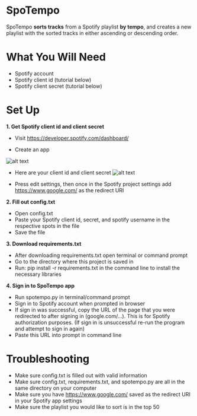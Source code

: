 # SpoTempo
SpoTempo **sorts tracks** from a Spotify playlist **by tempo**, and creates a new playlist with the sorted tracks in either ascending or descending order. 

# What You Will Need
- Spotify account
- Spotify client id (tutorial below)
- Spotify client secret (tutorial below)

# Set Up
**1. Get Spotify client id and client secret**
- Visit https://developer.spotify.com/dashboard/

- Create an app 

![alt text](https://github.com/codycoogan/metronomeforlifx/blob/master/images/spotclient.gif)

- Here are your client id and client secret
![alt text](https://github.com/codycoogan/metronomeforlifx/blob/master/images/spotblurred_g.jpg)

- Press edit settings, then once in the Spotify project settings add https://www.google.com/ as the redirect URI


**2. Fill out config.txt** 
- Open config.txt
- Paste your Spotify client id, secret, and spotify username in the respective spots in the file
- Save the file


**3. Download requirements.txt**
- After downloading requirements.txt open terminal or command prompt
- Go to the directory where this project is saved in
- Run: pip install -r requirements.txt    in the command line to install the necessary libraries


**4. Sign in to SpoTempo app**
- Run spotempo.py in terminal/command prompt
- Sign in to Spotify account when prompted in browser
- If sign in was successful, copy the URL of the page that you were redirected to after signing in (google.com/...). This is for Spotify authorization purposes. (If sign in is unsuccessful re-run the program and attempt to sign in again)
- Paste this URL into prompt in command line

# Troubleshooting
- Make sure config.txt is filled out with valid information
- Make sure config.txt, requirements.txt, and spotempo.py are all in the same directory on your computer
- Make sure you have https://www.google.com/ saved as the redirect URI in your Spotify app settings
- Make sure the playlist you would like to sort is in the top 50 
